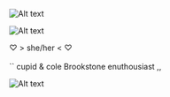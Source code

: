 ![Alt text](https://i.postimg.cc/43BgmrGb/Untitled699-20241008200656.png)

 ![Alt text](https://i.postimg.cc/XJDwvDmr/Untitled698-20241008194521.png)


♡ > she/her < ♡
<br >
<br >
`` cupid & cole Brookstone enuthousiast ,,


![Alt text](https://i.postimg.cc/43BgmrGb/Untitled699-20241008200656.png)
